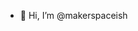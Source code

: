 - 👋 Hi, I’m @makerspaceish




<!---
makerspaceish/makerspaceish is a ✨ special ✨ repository because its `README.md` (this file) appears on your GitHub profile.
You can click the Preview link to take a look at your changes.
--->
